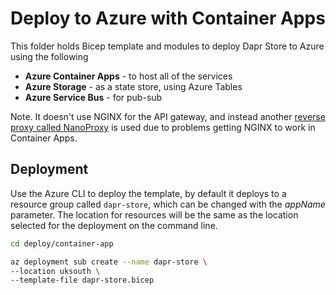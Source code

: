 # Deploy to Azure with Container Apps

This folder holds Bicep template and modules to deploy Dapr Store to Azure using the following

- **Azure Container Apps** - to host all of the services
- **Azure Storage** - as a state store, using Azure Tables
- **Azure Service Bus** - for pub-sub

Note. It doesn't use NGINX for the API gateway, and instead another [reverse proxy called NanoProxy](https://github.com/benc-uk/nanoproxy) is used due to problems getting NGINX to work in Container Apps.

## Deployment

Use the Azure CLI to deploy the template, by default it deploys to a resource group called `dapr-store`, which can be changed with the *appName* parameter.
The location for resources will be the same as the location selected for the deployment on the command line.


```bash
cd deploy/container-app 

az deployment sub create --name dapr-store \
--location uksouth \
--template-file dapr-store.bicep
```
